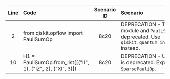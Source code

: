 | Line | Code | Scenario ID | Scenario | Artifact | Refactoring |
| :--: | :--- | :---------: | :------- | :------- | :---------- |
| 2 | from qiskit.opflow import PauliSumOp | 8c20 | DEPRECATION - The `qiskit.opflow` module and `PauliSumOp` are deprecated. Use `qiskit.quantum_info.SparsePauliOp` instead. | qiskit.opflow.PauliSumOp | from qiskit.quantum_info import SparsePauliOp |
| 10 | H1 = PauliSumOp.from_list([("II", 1), ("IZ", 2), ("XI", 3)]) | 8c20 | DEPRECATION - Using `PauliSumOp` is deprecated. Explicitly convert to `SparsePauliOp`. | qiskit.opflow.PauliSumOp | H1 = SparsePauliOp.from_list([("II", 1), ("IZ", 2), ("XI", 3)]) |